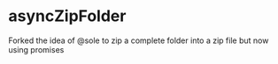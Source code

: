 # asyncZipFolder
Forked the idea of @sole to zip a complete folder into a zip file but now using promises
